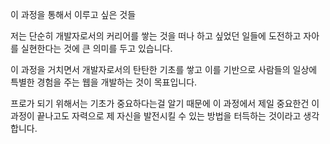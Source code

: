 이 과정을 통해서 이루고 싶은 것들

저는 단순히 개발자로서의 커리어를 쌓는 것을 떠나 하고 싶었던 일들에 도전하고 자아를 실현한다는 것에 큰 의미를 두고 있습니다.

이 과정을 거치면서 개발자로서의 탄탄한 기초를 쌓고 이를 기반으로 사람들의 일상에 특별한 경험을 주는 웹을 개발하는 것이 목표입니다.

프로가 되기 위해서는 기초가 중요하다는걸 알기 때문에 이 과정에서 제일 중요한건 이 과정이 끝나고도 자력으로 제 자신을 발전시킬 수 있는 방법을 터득하는 것이라고 생각합니다.


